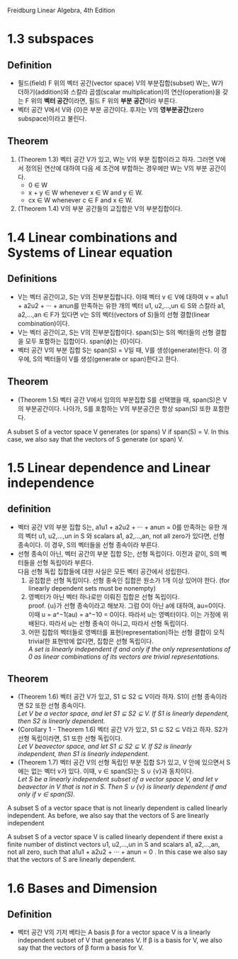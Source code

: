 Freidburg Linear Algebra, 4th Edition
# 1.3 subspaces
## Definition
* 필드(field) F 위의 벡터 공간(vector space) V의 부분집합(subset) W는, W가 더하기(addition)와 스칼라 곱셈(scalar multiplication)의 연산(operation)을 갖는 F 위의 **벡터 공간**이라면, 필드 F 위의 **부분 공간**이라 부른다.
* 벡터 공간 V에서 V와 {0}은 부분 공간이다. 후자는 V의 **영부분공간**(zero subspace)이라고 불린다.
## Theorem
1. (Theorem 1.3) 벡터 공간 V가 있고, W는 V의 부분 집합이라고 하자. 그러면 V에서 정의된 연산에 대하여 다음 세 조건에 부합하는 경우에만 W는 V의 부분 공간이다.
   - 0 $\in$ W
   - x + y $\in$ W whenever x $\in$ W and y $\in$ W.
   - cx $\in$ W whenever c $\in$ F and x $\in$ W.
2. (Theorem 1.4) V의 부분 공간들의 교집합은 V의 부분집합이다.
# 1.4 Linear combinations and Systems of Linear equation
## Definitions
* V는 벡터 공간이고, S는 V의 진부분집합니다. 이때 벡터 v $\in$ V에 대하여 v = a1u1 + a2u2 + ··· + anun를 만족하는 유한 개의 벡터 u1, u2,...,un $\in$ S와 스칼라 a1, a2,...,an $\in$ F가 있다면 v는 S의 벡터(vectors of S)들의 선형 결합(linear combination)이다.
* V는 벡터 공간이고, S는 V의 진부분집합이다. span(S)는 S의 벡터들의 선형 결합을 모두 포함하는 집합이다. span($\phi$)는 {0}이다.
* 벡터 공간 V의 부분 집합 S는 span(S) = V일 때, V를 생성(generate)한다. 이 경우에, S의 벡터들이 V를 생성(generate or span)한다고 한다. 
## Theorem
* (Theorem 1.5) 벡터 공간 V에서 임의의 부분집합 S를 선택했을 때, span(S)은 V의 부분공간이다. 나아가, S를 포함하는 V의 부분공간은 항상 span(S) 또한 포함한다.

A subset S of a vector space V generates (or spans) V if span(S) = V. In this case, we also say that the vectors of S generate (or span) V.
# 1.5 Linear dependence and Linear independence
## definition
* 벡터 공간 V의 부분 집합 S는, a1u1 + a2u2 + ··· + anun = 0를 만족하는 유한 개의 벡터 u1, u2,...,un in S 와 scalars a1, a2,...,an, not all zero가 있다면, 선형 종속이다. 이 경우, S의 벡터들을 선형 종속이라 부른다.
* 선형 종속이 아닌, 벡터 공간의 부분 집합 S는, 선형 독립이다. 이전과 같이, S의 벡터들을 선형 독립이라 부른다.  
다음 선형 독립 집합들에 대한 사실은 모든 벡터 공간에서 성립한다.
    1. 공집합은 선형 독립이다. 선형 종속인 집합은 원소가 1개 이상 있어야 한다. (for linearly dependent sets must be nonempty)
    2. 영벡터가 아닌 벡터 하나로만 이뤄진 집합은 선형 독립이다.  
    proof. {u}가 선형 종속이라고 해보자. 그럼 0이 아닌 a에 대하여, au=0이다. 이때 u = a^−1(au) = a^−10 = 0이다. 따라서 u는 영벡터이다. 이는 가정에 위배된다. 따라서 u는 선형 종속이 아니고, 따라서 선형 독립이다.
    3. 어떤 집합의 벡터들로 영벡터를 표현(representation)하는 선형 결합이 오직 trivial한 표현밖에 없다면, 집합은 선형 독립이다.  
    *A set is linearly independent if and only if the only representations of 0 as linear combinations of its vectors are trivial representations.*
## Theorem
* (Theorem 1.6) 벡터 공간 V가 있고, S1 ⊆ S2 ⊆ V이라 하자. S1이 선형 종속이라면 S2 또한 선형 종속이다.  
*Let V be a vector space, and let S1 ⊆ S2 ⊆ V. If S1 is linearly dependent, then S2 is linearly dependent.*
* (Corollary 1 - Theorem 1.6) 벡터 공간 V가 있고, S1 ⊆ S2 ⊆ V라고 하자. S2가 선형 독립이라면, S1 또한 선형 독립이다.  
*Let V beavector space, and let S1 ⊆ S2 ⊆ V. If S2 is linearly
independent, then S1 is linearly independent.*
* (Theorem 1.7) 벡터 공간 V의 선형 독립인 부분 집합 S가 있고, V 안에 있으면서 S에는 없는 벡터 v가 있다.  이때, v $\in$ span(S)는 S ∪ {v}과 동치이다.  
*Let S be a linearly independent subset of a vector space V, and let v beavector in V that is not in S. Then S ∪ {v} is linearly dependent if and only if v ∈ span(S).*

A subset S of a vector space that is not linearly dependent
is called linearly independent. As before, we also say that the vectors of
S are linearly independent

A subset S of a vector space V is called linearly dependent
if there exist a finite number of distinct vectors u1, u2,...,un in S and scalars
a1, a2,...,an, not all zero, such that
a1u1 + a2u2 + ··· + anun = 0 .
In this case we also say that the vectors of S are linearly dependent.

# 1.6 Bases and Dimension
## Definition
* 벡터 공간 V의 기저 베타는 
A basis β for a vector space V is a linearly independent subset of V that generates V. If β is a basis for V, we also say that the vectors of β form a basis for V.